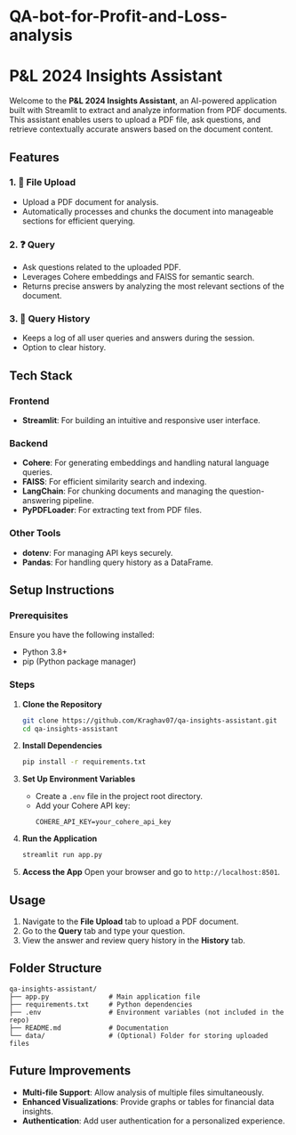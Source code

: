 # QA-bot-for-Profit-and-Loss-analysis
# P&L 2024 Insights Assistant

Welcome to the **P&L 2024 Insights Assistant**, an AI-powered application built with Streamlit to extract and analyze information from PDF documents. This assistant enables users to upload a PDF file, ask questions, and retrieve contextually accurate answers based on the document content.

## Features

### 1. 📂 File Upload
- Upload a PDF document for analysis.
- Automatically processes and chunks the document into manageable sections for efficient querying.

### 2. ❓ Query
- Ask questions related to the uploaded PDF.
- Leverages Cohere embeddings and FAISS for semantic search.
- Returns precise answers by analyzing the most relevant sections of the document.

### 3. 📝 Query History
- Keeps a log of all user queries and answers during the session.
- Option to clear history.

## Tech Stack

### Frontend
- **Streamlit**: For building an intuitive and responsive user interface.

### Backend
- **Cohere**: For generating embeddings and handling natural language queries.
- **FAISS**: For efficient similarity search and indexing.
- **LangChain**: For chunking documents and managing the question-answering pipeline.
- **PyPDFLoader**: For extracting text from PDF files.

### Other Tools
- **dotenv**: For managing API keys securely.
- **Pandas**: For handling query history as a DataFrame.

## Setup Instructions

### Prerequisites
Ensure you have the following installed:
- Python 3.8+
- pip (Python package manager)

### Steps

1. **Clone the Repository**
   ```bash
   git clone https://github.com/Kraghav07/qa-insights-assistant.git
   cd qa-insights-assistant
   ```

2. **Install Dependencies**
   ```bash
   pip install -r requirements.txt
   ```

3. **Set Up Environment Variables**
   - Create a `.env` file in the project root directory.
   - Add your Cohere API key:
     ```env
     COHERE_API_KEY=your_cohere_api_key
     ```

4. **Run the Application**
   ```bash
   streamlit run app.py
   ```

5. **Access the App**
   Open your browser and go to `http://localhost:8501`.

## Usage

1. Navigate to the **File Upload** tab to upload a PDF document.
2. Go to the **Query** tab and type your question.
3. View the answer and review query history in the **History** tab.

## Folder Structure
```
qa-insights-assistant/
├── app.py               # Main application file
├── requirements.txt     # Python dependencies
├── .env                 # Environment variables (not included in the repo)
├── README.md            # Documentation
└── data/                # (Optional) Folder for storing uploaded files
```

## Future Improvements
- **Multi-file Support**: Allow analysis of multiple files simultaneously.
- **Enhanced Visualizations**: Provide graphs or tables for financial data insights.
- **Authentication**: Add user authentication for a personalized experience.


